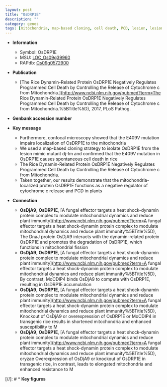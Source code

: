 ```yaml
---
layout: post
title: "OsDRP1E"
description: ""
category: genes
tags: [mitochondria, map-based cloning, cell death, PCD, lesion, lesion mimic]
---
```


* **Information**  
    + Symbol: OsDRP1E  
    + MSU: [LOC_Os09g39960](http://rice.plantbiology.msu.edu/cgi-bin/ORF_infopage.cgi?orf=LOC_Os09g39960)  
    + RAPdb: [Os09g0572900](http://rapdb.dna.affrc.go.jp/viewer/gbrowse_details/irgsp1?name=Os09g0572900)  

* **Publication**  
    + [The Rice Dynamin-Related Protein OsDRP1E Negatively Regulates Programmed Cell Death by Controlling the Release of Cytochrome c from Mitochondria.](http://www.ncbi.nlm.nih.gov/pubmed?term=The Rice Dynamin-Related Protein OsDRP1E Negatively Regulates Programmed Cell Death by Controlling the Release of Cytochrome c from Mitochondria.%5BTitle%5D), 2017, PLoS Pathog.

* **Genbank accession number**  

* **Key message**  
    + Furthermore, confocal microscopy showed that the E409V mutation impairs localization of OsDRP1E to the mitochondria
    + We used a map-based cloning strategy to isolate OsDRP1E from the lesion mimic mutant dj-lm and confirmed that the E409V mutation in OsDRP1E causes spontaneous cell death in rice
    + The Rice Dynamin-Related Protein OsDRP1E Negatively Regulates Programmed Cell Death by Controlling the Release of Cytochrome c from Mitochondria.
    + Taken together, our results demonstrate that the mitochondria-localized protein OsDRP1E functions as a negative regulator of cytochrome c release and PCD in plants

* **Connection**  
    + __OsDjA9__, __OsDRP1E__, [A fungal effector targets a heat shock-dynamin protein complex to modulate mitochondrial dynamics and reduce plant immunity](http://www.ncbi.nlm.nih.gov/pubmed?term=A fungal effector targets a heat shock-dynamin protein complex to modulate mitochondrial dynamics and reduce plant immunity%5BTitle%5D),  The DnaJ protein OsDjA9 interacts with the dynamin-related protein OsDRP1E and promotes the degradation of OsDRP1E, which functions in mitochondrial fission
    + __OsDjA9__, __OsDRP1E__, [A fungal effector targets a heat shock-dynamin protein complex to modulate mitochondrial dynamics and reduce plant immunity](http://www.ncbi.nlm.nih.gov/pubmed?term=A fungal effector targets a heat shock-dynamin protein complex to modulate mitochondrial dynamics and reduce plant immunity%5BTitle%5D),  By contrast, MoCDIP4 binds OsDjA9 to compete with OsDRP1E, resulting in OsDRP1E accumulation
    + __OsDjA9__, __OsDRP1E__, [A fungal effector targets a heat shock-dynamin protein complex to modulate mitochondrial dynamics and reduce plant immunity](http://www.ncbi.nlm.nih.gov/pubmed?term=A fungal effector targets a heat shock-dynamin protein complex to modulate mitochondrial dynamics and reduce plant immunity%5BTitle%5D),  Knockout of OsDjA9 or overexpression of OsDRP1E or MoCDIP4 in transgenic rice results in shortened mitochondria and enhanced susceptibility to M
    + __OsDjA9__, __OsDRP1E__, [A fungal effector targets a heat shock-dynamin protein complex to modulate mitochondrial dynamics and reduce plant immunity](http://www.ncbi.nlm.nih.gov/pubmed?term=A fungal effector targets a heat shock-dynamin protein complex to modulate mitochondrial dynamics and reduce plant immunity%5BTitle%5D),  oryzae Overexpression of OsDjA9 or knockout of OsDRP1E in transgenic rice, in contrast, leads to elongated mitochondria and enhanced resistance to M

[//]: # * **Key figures**  


